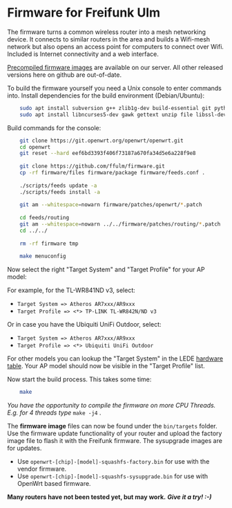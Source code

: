 Firmware for Freifunk Ulm
=========================

The firmware turns a common wireless router into a mesh networking device.
It connects to similar routers in the area and builds a Wifi-mesh network
but also opens an access point for computers to connect over Wifi.
Included is Internet connectivity and a web interface.

[Precompiled firmware images](https://firmware.freifunk-ulm.de/ "Precompiled firmware images") are available on our server. All other released versions here on github are out-of-date.

To build the firmware yourself you need a Unix console to enter commands into.
Install dependencies for the build environment (Debian/Ubuntu):

```bash
    sudo apt install subversion g++ zlib1g-dev build-essential git python time
    sudo apt install libncurses5-dev gawk gettext unzip file libssl-dev wget
```
Build commands for the console:

```bash
    git clone https://git.openwrt.org/openwrt/openwrt.git
    cd openwrt
    git reset --hard eef6bd3393f406f73187a670fa34d5e6a228f9e8
    
    git clone https://github.com/ffulm/firmware.git
    cp -rf firmware/files firmware/package firmware/feeds.conf .
    
    ./scripts/feeds update -a
    ./scripts/feeds install -a
    
    git am --whitespace=nowarn firmware/patches/openwrt/*.patch
    
    cd feeds/routing
    git am --whitespace=nowarn ../../firmware/patches/routing/*.patch
    cd ../../
    
    rm -rf firmware tmp
    
    make menuconfig
```
Now select the right "Target System" and "Target Profile" for your AP model:

For example, for the TL-WR841ND v3, select:
* `Target System => Atheros AR7xxx/AR9xxx`
* `Target Profile => <*> TP-LINK TL-WR842N/ND v3`

Or in case you have the Ubiquiti UniFi Outdoor, select:
* `Target System => Atheros AR7xxx/AR9xxx`
* `Target Profile => <*> Ubiquiti UniFi Outdoor`

For other models you can lookup the "Target System" in the LEDE
[hardware table](https://lede-project.org/toh/start). Your AP model
should now be visible in the "Target Profile" list.

Now start the build process. This takes some time:

```bash
    make
```
*You have the opportunity to compile the firmware on more CPU Threads. 
E.g. for 4 threads type* `make -j4` .

The **firmware image** files can now be found under the `bin/targets` folder. Use the firmware update functionality of your router and upload the factory image file to flash it with the Freifunk firmware. The sysupgrade images are for updates.

* Use `openwrt-[chip]-[model]-squashfs-factory.bin` for use with the vendor firmware.
* Use `openwrt-[chip]-[model]-squashfs-sysupgrade.bin` for use with OpenWrt based firmware.

**Many routers have not been tested yet, but may work.**
***Give it a try! :-)***
